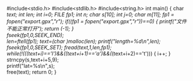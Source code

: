 #include<stdio.h>
#include<stdlib.h>
#include<string.h>
	int main()
	{
		char *text;
		int len;
		int i=0;
		FILE *fp1;
		int n;
		char s[10];
		int j=0;
		char m[11];
		fp1 = fopen("export.gpx","r");
	if((fp1 = fopen("export.gpx","r"))==0)
		{
			printf("文件不能正常打开");
			return (-1);
		}              
		fseek(fp1,0,SEEK_END);                 
		len=ftell(fp1);
		text=(char *)malloc(len);
		printf("length=%d\n",len);	
		fseek(fp1,0,SEEK_SET);
		fread(text,1,len,fp1);		
		while(!((*(text+i)=='l')&&(*(text+i+1)=='a')&&(*(text+i+2)=='t')))
		{
			i++;
		}
		strncpy(s,text+i+5,9);	
		printf("lat=%s\n",s);		
		free(text);
		return 0;
	}
